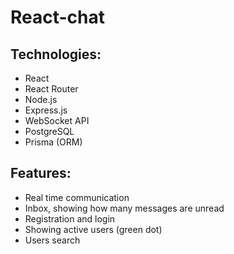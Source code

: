 # React-chat

## Technologies:
- React
- React Router
- Node.js
- Express.js
- WebSocket API
- PostgreSQL
- Prisma (ORM)

## Features:
- Real time communication
- Inbox, showing how many messages are unread
- Registration and login
- Showing active users (green dot)
- Users search